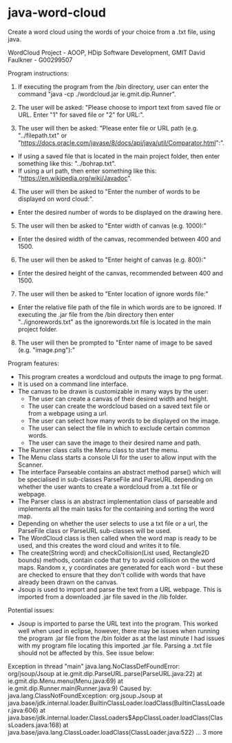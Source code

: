 # java-word-cloud
Create a word cloud using the words of your choice from a .txt file, using java.

WordCloud Project - AOOP, HDip Software Development, GMIT
David Faulkner - G00299507

Program instructions:
1) If executing the program from the /bin directory, user can enter the command "java -cp ./wordcloud.jar ie.gmit.dip.Runner".

2) The user will be asked: "Please choose to import text from saved file or URL. Enter "1" for saved file or "2" for URL:".

3) The user will then be asked: "Please enter file or URL path (e.g. "../filepath.txt" or "https://docs.oracle.com/javase/8/docs/api/java/util/Comparator.html":".
- If using a saved file that is located in the main project folder, then enter something like this: "../bohrap.txt".
- If using a url path, then enter something like this: "https://en.wikipedia.org/wiki/Javadoc".

4) The user will then be asked to "Enter the number of words to be displayed on word cloud:".
- Enter the desired number of words to be displayed on the drawing here.

5) The user will then be asked to "Enter width of canvas (e.g. 1000):"
- Enter the desired width of the canvas, recommended between 400 and 1500.

6) The user will then be asked to "Enter height of canvas (e.g. 800):"
- Enter the desired height of the canvas, recommended between 400 and 1500.

7) The user will then be asked to "Enter location of ignore words file:"
- Enter the relative file path of the file in which words are to be ignored. If executing the .jar file from the /bin directory then enter "../ignorewords.txt" as the ignorewords.txt file is located in the main project folder.

8) The user will then be prompted to "Enter name of image to be saved (e.g. "image.png"):"


Program features:
- This program creates a wordcloud and outputs the image to png format.
- It is used on a command line interface.
- The canvas to be drawn is customizable in many ways by the user:
	- The user can create a canvas of their desired width and height.
	- The user can create the wordcloud based on a saved text file or from a webpage using a url.
	- The user can select how many words to be displayed on the image.
	- The user can select the file in which to exclude certain common words.
	- The user can save the image to their desired name and path.
- The Runner class calls the Menu class to start the menu.
- The Menu class starts a console UI for the user to allow input with the Scanner.
- The interface Parseable contains an abstract method parse() which will be specialised in sub-classes ParseFile and ParseURL depending on whether the user wants to create a wordcloud from a .txt file or webpage.
- The Parser class is an abstract implementation class of parseable and implements all the main tasks for the containing and sorting the word map.
- Depending on whether the user selects to use a txt file or a url, the ParseFile class or ParseURL sub-classes will be used. 
- The WordCloud class is then called when the word map is ready to be used, and this creates the word cloud and writes it to file.
- The create(String word) and checkCollision(List<Rectangle2D> used, Rectangle2D bounds) methods, contain code that try to avoid collision on the word maps. Random x, y coordinates are generated for each word - but these are checked to ensure that they don't collide with words that have already been drawn on the canvas.
- Jsoup is used to import and parse the text from a URL webpage. This is imported from a downloaded .jar file saved in the /lib folder.


Potential issues:
- Jsoup is imported to parse the URL text into the program. This worked well when used in eclipse, however, there may be issues when running the program .jar file from the /bin folder as at the last minute I had issues with my program file locating this imported .jar file. Parsing a .txt file should not be affected by this. See issue below:

Exception in thread "main" java.lang.NoClassDefFoundError: org/jsoup/Jsoup
        at ie.gmit.dip.ParseURL.parse(ParseURL.java:22)
        at ie.gmit.dip.Menu.menu(Menu.java:69)
        at ie.gmit.dip.Runner.main(Runner.java:9)
Caused by: java.lang.ClassNotFoundException: org.jsoup.Jsoup
        at java.base/jdk.internal.loader.BuiltinClassLoader.loadClass(BuiltinClassLoader.java:606)
        at java.base/jdk.internal.loader.ClassLoaders$AppClassLoader.loadClass(ClassLoaders.java:168)
        at java.base/java.lang.ClassLoader.loadClass(ClassLoader.java:522)
        ... 3 more
